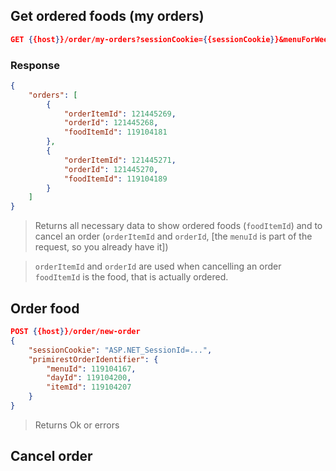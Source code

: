 ## Get ordered foods (my orders)
```json
GET {{host}}/order/my-orders?sessionCookie={{sessionCookie}}&menuForWeekId=1234
```
### Response
```json
{
    "orders": [
        {
            "orderItemId": 121445269,
            "orderId": 121445268,
            "foodItemId": 119104181
        },
        {
            "orderItemId": 121445271,
            "orderId": 121445270,
            "foodItemId": 119104189
        }
    ]
}
```

> Returns all necessary data to show ordered foods (`foodItemId`) and 
to cancel an order (`orderItemId` and `orderId`, 
[the `menuId` is part of the request, so you already have it])

> `orderItemId` and `orderId` are used when cancelling an order
`foodItemId` is the food, that is actually ordered.

## Order food
```json
POST {{host}}/order/new-order
{
	"sessionCookie": "ASP.NET_SessionId=...",
	"primirestOrderIdentifier": {
		"menuId": 119104167,
        "dayId": 119104200,
        "itemId": 119104207
	}
}
```
> Returns Ok or errors

## Cancel order

